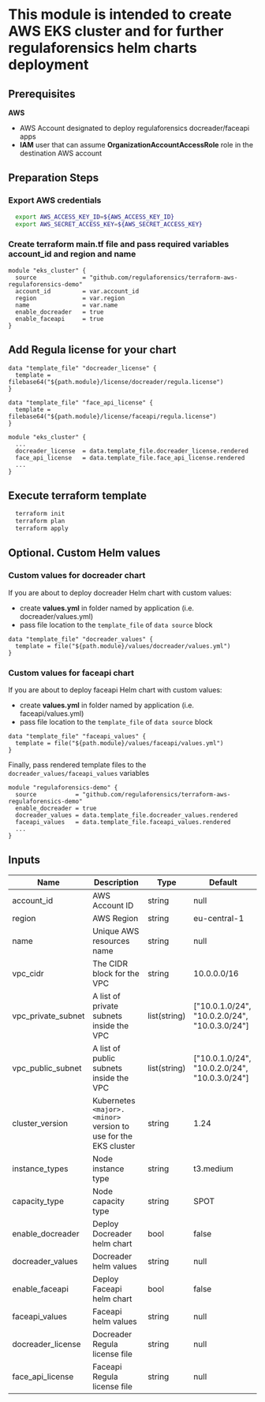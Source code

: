 # This module is intended to create AWS EKS cluster and for further regulaforensics helm charts deployment
## Prerequisites

**AWS**
- AWS Account designated to deploy regulaforensics docreader/faceapi apps
- **IAM** user that can assume **OrganizationAccountAccessRole** role in the destination AWS account

## Preparation Steps
### Export AWS credentials

```bash
  export AWS_ACCESS_KEY_ID=${AWS_ACCESS_KEY_ID}
  export AWS_SECRET_ACCESS_KEY=${AWS_SECRET_ACCESS_KEY}
```

### Create terraform main.tf file and pass required variables **account_id** and **region** and **name**

```hcl
module "eks_cluster" {
  source             = "github.com/regulaforensics/terraform-aws-regulaforensics-demo"
  account_id         = var.account_id
  region             = var.region
  name               = var.name
  enable_docreader   = true
  enable_faceapi     = true
}
```
## Add Regula license for your chart
```
data "template_file" "docreader_license" {
  template = filebase64("${path.module}/license/docreader/regula.license")
}
```
```
data "template_file" "face_api_license" {
  template = filebase64("${path.module}/license/faceapi/regula.license")
}
```
```hcl
module "eks_cluster" {
  ...
  docreader_license  = data.template_file.docreader_license.rendered
  face_api_license   = data.template_file.face_api_license.rendered
  ...
}
```
## Execute terraform template
```bash
  terraform init
  terraform plan
  terraform apply
```

## Optional. Custom Helm values

### Custom values for docreader chart
If you are about to deploy docreader Helm chart with custom values:
- create **values.yml** in folder named by application (i.e. docreader/values.yml)
- pass file location to the `template_file` of `data source` block
```
data "template_file" "docreader_values" {
  template = file("${path.module}/values/docreader/values.yml")
}
```
### Custom values for faceapi chart
If you are about to deploy faceapi Helm chart with custom values:
- create **values.yml** in folder named by application (i.e. faceapi/values.yml)
- pass file location to the `template_file` of `data source` block
```
data "template_file" "faceapi_values" {
  template = file("${path.module}/values/faceapi/values.yml")
}
```

Finally, pass rendered template files to the `docreader_values/faceapi_values` variables
```
module "regulaforensics-demo" {
  source           = "github.com/regulaforensics/terraform-aws-regulaforensics-demo"
  enable_docreader = true
  docreader_values = data.template_file.docreader_values.rendered
  faceapi_values   = data.template_file.faceapi_values.rendered
  ...
}
```

## **Inputs**
| Name              | Description                                                       | Type          | Default                                      |
| ------------------|-------------------------------------------------------------------|---------------|----------------------------------------------|
| account_id        | AWS Account ID                                                    | string        | null                                         |
| region            | AWS Region                                                        | string        | eu-central-1                                 |
| name              | Unique AWS resources name                                         | string        | null                                         |
| vpc_cidr          | The CIDR block for the VPC                                        | string        | 10.0.0.0/16                                  |
| vpc_private_subnet| A list of private subnets inside the VPC                          | list(string)  | ["10.0.1.0/24", "10.0.2.0/24", "10.0.3.0/24"]|
| vpc_public_subnet | A list of public subnets inside the VPC                           | list(string)  | ["10.0.1.0/24", "10.0.2.0/24", "10.0.3.0/24"]|
| cluster_version   | Kubernetes `<major>.<minor>` version to use for the EKS cluster   | string        | 1.24                                         |
| instance_types    | Node instance type                                                | string        | t3.medium                                    |
| capacity_type     | Node capacity type                                                | string        | SPOT                                         |
| enable_docreader  | Deploy Docreader helm chart                                       | bool          | false                                        |
| docreader_values  | Docreader helm values                                             | string        | null                                         |
| enable_faceapi    | Deploy Faceapi helm chart                                         | bool          | false                                        |
| faceapi_values    | Faceapi helm values                                               | string        | null                                         |
| docreader_license | Docreader Regula license file                                     | string        | null                                         |
| face_api_license  | Faceapi Regula license file                                       | string        | null                                         |